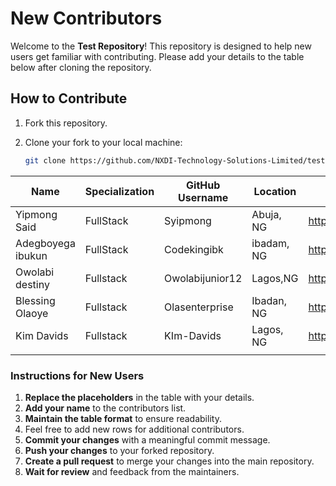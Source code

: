 # New Contributors

Welcome to the **Test Repository**! This repository is designed to help new users get familiar with contributing. Please add your details to the table below after cloning the repository.

## How to Contribute

1. Fork this repository.
2. Clone your fork to your local machine:

   ```bash
   git clone https://github.com/NXDI-Technology-Solutions-Limited/test.git
   ```

| Name              | Specialization | GitHub Username | Location   | Link                               |
| ----------------- | -------------- | --------------- | ---------- | ---------------------------------- |
| Yipmong Said      | FullStack      | Syipmong        | Abuja, NG  | <https://www.github.com/syipmong>  |
| Adegboyega ibukun | FullStack      | Codekingibk     | ibadam, NG | <https://github.com/Codekingibk>   |
| Owolabi destiny   | Fullstack      | Owolabijunior12 | Lagos,NG   | <https://github.com/Owolabijunior> |
| Blessing Olaoye   | Fullstack      | Olasenterprise  | Ibadan, NG | <https://github.com/OlasEnterprise>|
| Kim Davids        | Fullstack      | KIm-Davids      | Lagos, NG  | <https://github.com/KIm-Davids>    |
|  |  |  |  |  |


### Instructions for New Users

1. **Replace the placeholders** in the table with your details.
2. **Add your name** to the contributors list.
3. **Maintain the table format** to ensure readability.
4. Feel free to add new rows for additional contributors.
5. **Commit your changes** with a meaningful commit message.
6. **Push your changes** to your forked repository.
7. **Create a pull request** to merge your changes into the main repository.
8. **Wait for review** and feedback from the maintainers.
